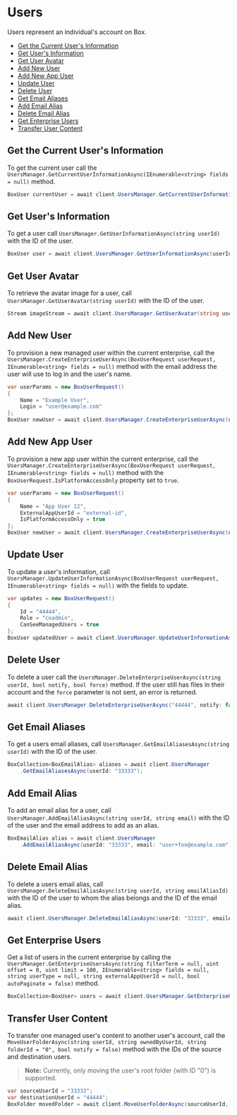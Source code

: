 Users
=====

Users represent an individual's account on Box.

<!-- START doctoc generated TOC please keep comment here to allow auto update -->
<!-- DON'T EDIT THIS SECTION, INSTEAD RE-RUN doctoc TO UPDATE -->


- [Get the Current User's Information](#get-the-current-users-information)
- [Get User's Information](#get-users-information)
- [Get User Avatar](#get-user-avatar)
- [Add New User](#add-new-user)
- [Add New App User](#add-new-app-user)
- [Update User](#update-user)
- [Delete User](#delete-user)
- [Get Email Aliases](#get-email-aliases)
- [Add Email Alias](#add-email-alias)
- [Delete Email Alias](#delete-email-alias)
- [Get Enterprise Users](#get-enterprise-users)
- [Transfer User Content](#transfer-user-content)

<!-- END doctoc generated TOC please keep comment here to allow auto update -->

Get the Current User's Information
----------------------------------

To get the current user call the `UsersManager.GetCurrentUserInformationAsync(IEnumerable<string> fields = null)`
method.

```c#
BoxUser currentUser = await client.UsersManager.GetCurrentUserInformationAsync();
```

Get User's Information
----------------------

To get a user call `UsersManager.GetUserInformationAsync(string userId)` with the ID of the user.

```c#
BoxUser user = await client.UsersManager.GetUserInformationAsync(userId: "33333");
```

Get User Avatar
---------------

To retrieve the avatar image for a user, call
`UsersManager.GetUserAvatar(string userId)` with the ID of the user.

```c#
Stream imageStream = await client.UsersManager.GetUserAvatar(string userId);
```

Add New User
------------

To provision a new managed user within the current enterprise, call the
`UsersManager.CreateEnterpriseUserAsync(BoxUserRequest userRequest, IEnumerable<string> fields = null)`
method with the email address the user will use to log in and the user's name.

```c#
var userParams = new BoxUserRequest()
{
    Name = "Example User",
    Login = "user@example.com"
};
BoxUser newUser = await client.UsersManager.CreateEnterpriseUserAsync(userParams);
```

Add New App User
----------------

To provision a new app user within the current enterprise, call the
`UsersManager.CreateEnterpriseUserAsync(BoxUserRequest userRequest, IEnumerable<string> fields = null)`
method with the `BoxUserRequest.IsPlatformAccessOnly` property set to `true`.

```c#
var userParams = new BoxUserRequest()
{
    Name = "App User 12",
    ExternalAppUserId = "external-id",
    IsPlatformAccessOnly = true
};
BoxUser newUser = await client.UsersManager.CreateEnterpriseUserAsync(userParams);
```

Update User
-----------

To update a user's information, call
`UsersManager.UpdateUserInformationAsync(BoxUserRequest userRequest, IEnumerable<string> fields = null)`
with the fields to update.


```c#
var updates = new BoxUserRequest()
{
    Id = "44444",
    Role = "coadmin",
    CanSeeManagedUsers = true
};
BoxUser updatedUser = await client.UsersManager.UpdateUserInformationAsync(updates);
```

Delete User
-----------

To delete a user call the
`UsersManager.DeleteEnterpriseUserAsync(string userId, bool notify, bool force)`
method.  If the user still has files in their account and the `force` parameter
is not sent, an error is returned.

```c#
await client.UsersManager.DeleteEnterpriseUserAsync("44444", notify: false, force: true);
```

Get Email Aliases
-----------------

To get a users email aliases, call `UsersManager.GetEmailAliasesAsync(string userId)`
with the ID of the user.

```c#
BoxCollection<BoxEmailAlias> aliases = await client.UsersManager
    .GetEmailAliasesAsync(userId: "33333");
```

Add Email Alias
---------------

To add an email alias for a user, call `UsersManager.AddEmailAliasAsync(string userId, string email)`
with the ID of the user and the email address to add as an alias.

```c#
BoxEmailAlias alias = await client.UsersManager
    .AddEmailAliasAsync(userId: "33333", email: "user+foo@example.com");
```

Delete Email Alias
------------------

To delete a users email alias, call `UsersManager.DeleteEmailAliasAsync(string userId, string emailAliasId)`
with the ID of the user to whom the alias belongs and the ID of the email alias.

```c#
await client.UsersManager.DeleteEmailAliasAsync(userId: "33333", emailAliasId: "12345");
```

Get Enterprise Users
--------------------

Get a list of users in the current enterprise by calling the
`UsersManager.GetEnterpriseUsersAsync(string filterTerm = null, uint offset = 0, uint limit = 100, IEnumerable<string> fields = null, string userType = null, string externalAppUserId = null, bool autoPaginate = false)`
method.

```c#
BoxCollection<BoxUser> users = await client.UsersManager.GetEnterpriseUsersAsync();
```

Transfer User Content
---------------------

To transfer one managed user's content to another user's account, call the
`MoveUserFolderAsync(string userId, string ownedByUserId, string folderId = "0", bool notify = false)`
method with the IDs of the source and destination users.

> __Note:__ Currently, only moving the user's root folder (with ID "0") is supported.

```c#
var sourceUserId = "33333";
var destinationUserId = "44444";
BoxFolder movedFolder = await client.MoveUserFolderAsync(sourceUserId, destinationUserId);
```